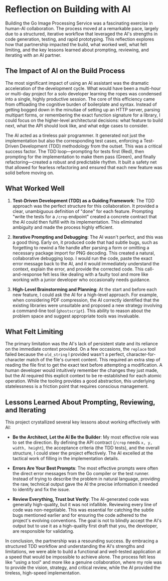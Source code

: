 # Reflection on Building with AI

Building the Go Image Processing Service was a fascinating exercise in human-AI collaboration. The process moved at a remarkable pace, largely due to a structured, iterative workflow that leveraged the AI's strengths in code generation, testing, and rapid prototyping. This reflection explores how that partnership impacted the build, what worked well, what felt limiting, and the key lessons learned about prompting, reviewing, and iterating with an AI partner.

## The Impact of AI on the Build Process

The most significant impact of using an AI assistant was the dramatic acceleration of the development cycle. What would have been a multi-hour or multi-day project for a solo developer learning the ropes was condensed into a single, highly productive session. The core of this efficiency came from offloading the cognitive burden of boilerplate and syntax. Instead of getting bogged down in the minutiae of setting up an HTTP server, parsing multipart forms, or remembering the exact function signature for a library, I could focus on the higher-level architectural decisions: what feature to build next, what the API should look like, and what edge cases to consider.

The AI acted as a tireless pair programmer. It generated not just the implementation but also the corresponding test cases, enforcing a Test-Driven Development (TDD) methodology from the outset. This was a critical success factor. The TDD loop—prompting for tests first (Red), then prompting for the implementation to make them pass (Green), and finally refactoring—created a robust and predictable rhythm. It built a safety net that allowed for fearless refactoring and ensured that each new feature was solid before moving on.

## What Worked Well

1.  **Test-Driven Development (TDD) as a Guiding Framework**: The TDD approach was the perfect structure for this collaboration. It provided a clear, unambiguous definition of "done" for each feature. Prompting "write the tests for a `/crop` endpoint" created a concrete contract that the AI could then fulfill with its implementation. This eliminated ambiguity and made the process highly efficient.

2.  **Iterative Prompting and Debugging**: The AI wasn't perfect, and this was a good thing. Early on, it produced code that had subtle bugs, such as forgetting to rewind a file handle after parsing a form or omitting a necessary package import for PNG decoding. This created a natural, collaborative debugging loop. I would run the code, paste the exact error message back to the AI, and it would immediately understand the context, explain the error, and provide the corrected code. This call-and-response felt less like dealing with a faulty tool and more like working with a junior developer who occasionally needs guidance.

3.  **High-Level Brainstorming and Planning**: At the start and before each new feature, I could ask the AI for a high-level approach. For example, when considering PDF compression, the AI correctly identified that the existing libraries were unsuitable and proposed a new strategy involving a command-line tool (`ghostscript`). This ability to reason about the problem space and suggest appropriate tools was invaluable.

## What Felt Limiting

The primary limitation was the AI's lack of persistent state and its reliance on the immediate context provided. On a few occasions, the `replace` tool failed because the `old_string` I provided wasn't a perfect, character-for-character match of the file's current content. This required an extra step of reading the file first to get the exact text before attempting a modification. A human developer would intuitively remember the changes they just made, but the AI required this explicit context to be re-established for each atomic operation. While the tooling provides a good abstraction, this underlying statelessness is a friction point that requires conscious management.

## Lessons Learned About Prompting, Reviewing, and Iterating

This project crystallized several key lessons about working effectively with AI:

-   **Be the Architect, Let the AI Be the Builder**: My most effective role was to set the direction. By defining the API contract (`/crop` needs `x, y, width, height`), the acceptance criteria (the TDD tests), and the overall structure, I could steer the project effectively. The AI excelled at the tactical work of filling in the implementation details.

-   **Errors Are Your Best Prompts**: The most effective prompts were often the direct error messages from the Go compiler or the test runner. Instead of trying to describe the problem in natural language, providing the raw, technical output gave the AI the precise information it needed to identify and fix the issue.

-   **Review Everything, Trust but Verify**: The AI-generated code was generally high-quality, but it was not infallible. Reviewing every line of code was non-negotiable. This was essential for catching the subtle bugs mentioned earlier and for ensuring the code adhered to the project's evolving conventions. The goal is not to blindly accept the AI's output but to use it as a high-quality first draft that you, the developer, are responsible for validating.

In conclusion, the partnership was a resounding success. By embracing a structured TDD workflow and understanding the AI's strengths and limitations, we were able to build a functional and well-tested application at a speed that would be impossible to achieve alone. The process felt less like "using a tool" and more like a genuine collaboration, where my role was to provide the vision, strategy, and critical review, while the AI provided the tireless, high-speed implementation.
